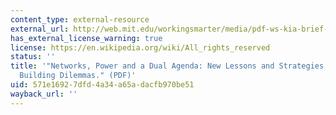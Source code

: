 ```yaml
---
content_type: external-resource
external_url: http://web.mit.edu/workingsmarter/media/pdf-ws-kia-brief-0703.pdf
has_external_license_warning: true
license: https://en.wikipedia.org/wiki/All_rights_reserved
status: ''
title: '"Networks, Power and a Dual Agenda: New Lessons and Strategies for Old Community
  Building Dilemmas." (PDF)'
uid: 571e1692-7dfd-4a34-a65a-dacfb970be51
wayback_url: ''
---
```

